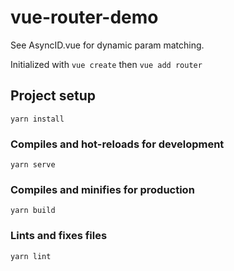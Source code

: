 # vue-router-demo
See AsyncID.vue for dynamic param matching.

Initialized with `vue create` then `vue add router`

## Project setup
```
yarn install
```

### Compiles and hot-reloads for development
```
yarn serve
```

### Compiles and minifies for production
```
yarn build
```

### Lints and fixes files
```
yarn lint
```
